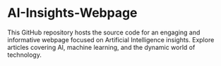 # AI-Insights-Webpage
This GitHub repository hosts the source code for an engaging and informative webpage focused on Artificial Intelligence insights. Explore articles covering AI, machine learning, and the dynamic world of technology.
